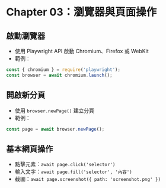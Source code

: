 # Chapter 03：瀏覽器與頁面操作

## 啟動瀏覽器
- 使用 Playwright API 啟動 Chromium、Firefox 或 WebKit
- 範例：
```typescript
const { chromium } = require('playwright');
const browser = await chromium.launch();
```

## 開啟新分頁
- 使用 `browser.newPage()` 建立分頁
- 範例：
```typescript
const page = await browser.newPage();
```

## 基本網頁操作
- 點擊元素：`await page.click('selector')`
- 輸入文字：`await page.fill('selector', '內容')`
- 截圖：`await page.screenshot({ path: 'screenshot.png' })`